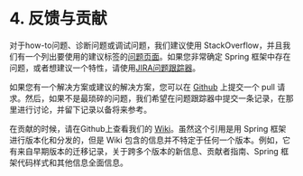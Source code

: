 # 4. 反馈与贡献

对于how-to问题、诊断问题或调试问题，我们建议使用 StackOverflow，并且我们有一个列出要使用的建议标签的[问题页面](https://spring.io/questions)。如果您非常确定 Spring 框架中存在问题，或者想建议一个特性，请使用[JIRA问题跟踪器](https://jira.spring.io/projects/SPR/issues/SPR-16798?filter=allopenissues)。

如果您有一个解决方案或建议的解决方案，您可以在 [Github](https://github.com/spring-projects/spring-framework) 上提交一个 pull 请求。然后，如果不是最琐碎的问题，我们希望在问题跟踪器中提交一条记录，在那里进行讨论，并留下记录以备将来参考。

在贡献的时候，请在Github上查看我们的 [Wiki](https://github.com/spring-projects/spring-framework/wiki)。虽然这个引用是用 Spring 框架进行版本化和分发的，但是 Wiki 包含的信息并不特定于任何一个版本。例如，它有来自早期版本的迁移记录，关于跨多个版本的新信息、贡献者指南、Spring 框架代码样式和其他信息全面信息。

